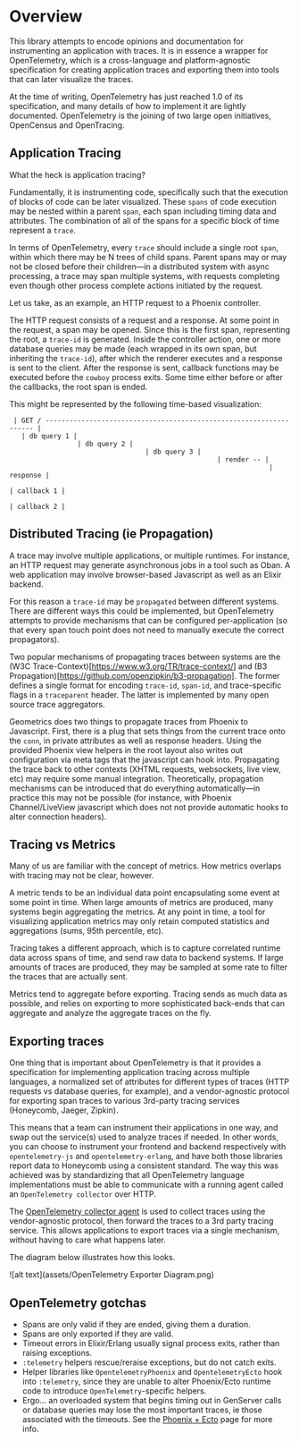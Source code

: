 # Overview

This library attempts to encode opinions and documentation for instrumenting an application
with traces. It is in essence a wrapper for OpenTelemetry, which is a cross-language and
platform-agnostic specification for creating application traces and exporting them into tools
that can later visualize the traces.

At the time of writing, OpenTelemetry has just reached 1.0 of its specification, and many
details of how to implement it are lightly documented. OpenTelemetry is the joining of two
large open initiatives, OpenCensus and OpenTracing.

## Application Tracing

What the heck is application tracing?

Fundamentally, it is instrumenting code, specifically such that the execution of blocks of code
can be later visualized. These `spans` of code execution may be nested within a parent `span`,
each span including timing data and attributes. The combination of all of the spans for a
specific block of time represent a `trace`.

In terms of OpenTelemetry, every `trace` should include a single root `span`, within which there
may be N trees of child spans. Parent spans may or may not be closed before their children—in a
distributed system with async processing, a trace may span multiple systems, with requests
completing even though other process complete actions initiated by the request.

Let us take, as an example, an HTTP request to a Phoenix controller.

The HTTP request consists of a request and a response. At some point in the request, a span may
be opened. Since this is the first span, representing the root, a `trace-id` is generated. Inside
the controller action, one or more database queries may be made (each wrapped in its own span,
but inheriting the `trace-id`), after which the renderer executes and a response is sent to the
client. After the response is sent, callback functions may be executed before the `cowboy`
process exits. Some time either before or after the callbacks, the root span is ended.

This might be represented by the following time-based visualization:

```
 | GET / ------------------------------------------------------------------- |
   | db query 1 |
                 | db query 2 |
                                  | db query 3 |
                                                    | render -- |
                                                                 | response |
                                                                        | callback 1 |
                                                                          | callback 2 |
```

## Distributed Tracing (ie Propagation)

A trace may involve multiple applications, or multiple runtimes. For instance, an HTTP request
may generate asynchronous jobs in a tool such as Oban. A web application may involve browser-based
Javascript as well as an Elixir backend.

For this reason a `trace-id` may be `propagated` between different systems. There are different
ways this could be implemented, but OpenTelemetry attempts to provide mechanisms that can be
configured per-application (so that every span touch point does not need to manually execute
the correct propagators).

Two popular mechanisms of propagating traces between systems are the
(W3C Trace-Context)[https://www.w3.org/TR/trace-context/] and
(B3 Propagation)[https://github.com/openzipkin/b3-propagation]. The former defines a single
format for encoding `trace-id`, `span-id`, and trace-specific flags in a `traceparent` header.
The latter is implemented by many open source trace aggregators.

Geometrics does two things to propagate traces from Phoenix to Javascript. First, there is a
plug that sets things from the current trace onto the `conn`, in private attributes as well as
response headers. Using the provided Phoenix view helpers in the root layout also writes out
configuration via meta tags that the javascript can hook into. Propagating the trace back to
other contexts (XHTML requests, websockets, live view, etc) may require some manual integration.
Theoretically, propagation mechanisms can be introduced that do everything automatically—in
practice this may not be possible (for instance, with Phoenix Channel/LiveView javascript which
does not not provide automatic hooks to alter connection headers).

## Tracing vs Metrics

Many of us are familiar with the concept of metrics. How metrics overlaps with tracing may not
be clear, however.

A metric tends to be an individual data point encapsulating some event at some point in time. When
large amounts of metrics are produced, many systems begin aggregating the metrics. At any point in
time, a tool for visualizing application metrics may only retain computed statistics and aggregations
(sums, 95th percentile, etc).

Tracing takes a different approach, which is to capture correlated runtime data across spans of time,
and send raw data to backend systems. If large amounts of traces are produced, they may be sampled
at some rate to filter the traces that are actually sent.

Metrics tend to aggregate before exporting. Tracing sends as much data as possible, and relies on
exporting to more sophisticated back-ends that can aggregate and analyze the aggregate traces on the
fly.

## Exporting traces

One thing that is important about OpenTelemetry is that it provides a specification for implementing
application tracing across multiple languages, a normalized set of attributes for different types of
traces (HTTP requests vs database queries, for example), and a vendor-agnostic protocol for 
exporting span traces to various 3rd-party tracing services (Honeycomb, Jaeger, Zipkin).

This means that a team can instrument their applications in one way, and swap out the service(s) used to analyze traces
if needed. In other words, you can choose to instrument your frontend and backend respectively with `opentelemetry-js`
and `opentelemetry-erlang`, and have both those libraries report data to Honeycomb using a consistent standard. The way
this was achieved was by standardizing that all OpenTelemetry language implementations must be able to communicate with
a running agent called an `OpenTelemetry collector` over HTTP.

The [OpenTelemetry collector agent](https://github.com/open-telemetry/opentelemetry-collector) is used
to collect traces using the vendor-agnostic protocol, then forward the traces to a 3rd party tracing service. This 
allows applications to export traces via a single mechanism, without having to care what happens later.

The diagram below illustrates how this looks.

![alt text](assets/OpenTelemetry Exporter Diagram.png)

## OpenTelemetry gotchas

* Spans are only valid if they are ended, giving them a duration.
* Spans are only exported if they are valid.
* Timeout errors in Elixir/Erlang usually signal process exits, rather than
  raising exceptions.
* `:telemetry` helpers rescue/reraise exceptions, but do not catch exits.
* Helper libraries like `OpentelemetryPhoenix` and `OpentelemetryEcto` hook
  into `:telemetry`, since they are unable to alter Phoenix/Ecto runtime code
  to introduce `OpenTelemetry`-specific helpers.
* Ergo... an overloaded system that begins timing out in GenServer calls or
  database queries may lose the most important traces, ie those associated with
  the timeouts. See the [Phoenix + Ecto](phoenix.md) page for more info.
